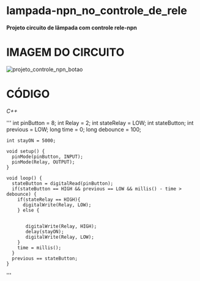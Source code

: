 # lampada-npn_no_controle_de_rele
**Projeto circuito de lâmpada com controle rele-npn**

# IMAGEM DO CIRCUITO
![projeto_controle_npn_botao](https://user-images.githubusercontent.com/90460886/192660947-156f0673-1487-4219-8533-a7d3a9207e80.png)

# CÓDIGO
*C++*

'''
    int pinButton = 8;
    int Relay = 2;
    int stateRelay = LOW;
    int stateButton;
    int previous = LOW;
    long time = 0;
    long debounce = 100;


    int stayON = 5000;

    void setup() {
      pinMode(pinButton, INPUT);
      pinMode(Relay, OUTPUT);
    }

    void loop() {
      stateButton = digitalRead(pinButton);  
      if(stateButton == HIGH && previous == LOW && millis() - time > debounce) {
        if(stateRelay == HIGH){
          digitalWrite(Relay, LOW);
        } else {


           digitalWrite(Relay, HIGH);
           delay(stayON);
           digitalWrite(Relay, LOW);
        }
        time = millis();
      }
      previous == stateButton;
    }

'''
